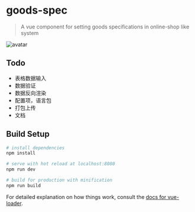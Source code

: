 # goods-spec

> A vue component for setting goods specifications in online-shop like  system

![avatar](https://s2.ax1x.com/2019/03/01/kHB390.jpg)

## Todo 
- 表格数据输入
- 数据验证
- 数据反向渲染
- 配置项，语言包
- 打包上传
- 文档


## Build Setup

``` bash
# install dependencies
npm install

# serve with hot reload at localhost:8080
npm run dev

# build for production with minification
npm run build
```

For detailed explanation on how things work, consult the [docs for vue-loader](http://vuejs.github.io/vue-loader).
